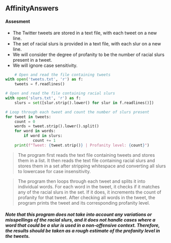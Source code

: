 ## AffinityAnswers

#### Assesment

* The Twitter tweets are stored in a text file, with each tweet on a new line.
* The set of racial slurs is provided in a text file, with each slur on a new line.
* We will consider the degree of profanity to be the number of racial slurs present in a tweet.
* We will ignore case sensitivity.

```python
	# Open and read the file containing tweets
with open('tweets.txt', 'r') as f:
    tweets = f.readlines()

# Open and read the file containing racial slurs
with open('slurs.txt', 'r') as f:
    slurs = set([slur.strip().lower() for slur in f.readlines()])

# Loop through each tweet and count the number of slurs present
for tweet in tweets:
    count = 0
    words = tweet.strip().lower().split()
    for word in words:
        if word in slurs:
            count += 1
    print(f"Tweet: {tweet.strip()} | Profanity level: {count}")
```

> The program first reads the text file containing tweets and stores them in a list. It then reads the text file containing racial slurs and stores them in a set after stripping whitespace and converting all slurs to lowercase for case insensitivity.

> The program then loops through each tweet and splits it into individual words. For each word in the tweet, it checks if it matches any of the racial slurs in the set. If it does, it increments the count of profanity for that tweet. After checking all words in the tweet, the program prints the tweet and its corresponding profanity level.

##### Note that this program does not take into account any variations or misspellings of the racial slurs, and it does not handle cases where a word that could be a slur is used in a non-offensive context. Therefore, the results should be taken as a rough estimate of the profanity level in the tweets.
